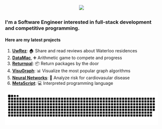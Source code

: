 <h1 align="center">
    <img src="https://readme-typing-svg.herokuapp.com/?font=Righteous&size=35&center=true&vCenter=true&width=500&height=70&duration=4000&lines=Good+Morning!+☕;+I'm+Geoffrey!;" />
</h1>

<h3> 
    I'm a Software Engineer interested in full-stack development and competitive programming.
</h3>
<h4>
Here are my latest projects
</h4>


1. **[UwRez](https://github.com/LGeoff31/uwdorm)**:               🏠 Share and read reviews about Waterloo residences
2. **[DataMac](https://github.com/LGeoff31/DataMac)**, ➕ Arithmetic game to compete and progress
3. **[Returnpal](https://github.com/LGeoff31/returnPal)**:        📦 Return packages by the door
4. **[VisuGraph](https://github.com/LGeoff31/Graphs)**:          📊 Visualize the most popular graph algorithms
5. **[Neural Networks](https://github.com/LGeoff31/neural-network)**:      🤖 Analyze risk for cardiovasular disease
4. **[MetaScript](https://github.com/LGeoff31/MetaScript)**:      💻 Interpreted programming language

<img alt="snake eating my contributions" src="https://raw.githubusercontent.com/lgeoff31/lgeoff31/output/github-contribution-grid-snake.svg" />

